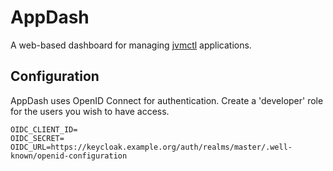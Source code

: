 # AppDash

A web-based dashboard for managing [jvmctl] applications.

[jvmctl]: https://github.com/nla/jvmctl

## Configuration

AppDash uses OpenID Connect for authentication. Create a 'developer' role for the users you wish to have access.

    OIDC_CLIENT_ID=
    OIDC_SECRET=
    OIDC_URL=https://keycloak.example.org/auth/realms/master/.well-known/openid-configuration